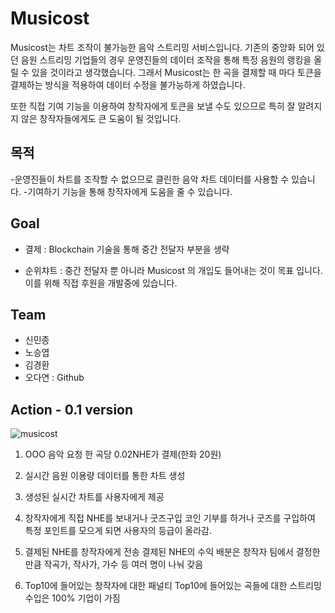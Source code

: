 # Musicost

Musicost는 차트 조작이 불가능한 음악 스트리밍 서비스입니다. 기존의 중앙화 되어 있던 음원 스트리밍 기업들의 경우 운영진들의 데이터 조작을 통해 특정 음원의 랭킹을 올릴 수 있을 것이라고 생각했습니다. 그래서 Musicost는 한 곡을 결제할 때 마다 토큰을 결제하는 방식을 적용하여 데이터 수정을 불가능하게 하였습니다.

또한 직접 기여 기능을 이용하여 창작자에게 토큰을 보낼 수도 있으므로 특히 잘 알려지지 않은 창작자들에게도 큰 도움이 될 것입니다.

## 목적
-운영진들이 차트를 조작할 수 없으므로 클린한 음악 차트 데이터를 사용할 수 있습니다.
-기여하기 기능을 통해 창작자에게 도움을 줄 수 있습니다.

## Goal
- 결제 : Blockchain 기술을 통해 중간 전달자 부분을 생략

- 순위챠트 : 중간 전달자 뿐 아니라 Musicost 의 개입도 들어내는 것이 목표 입니다. 이를 위해 직접 후원을 개발중에 있습니다.

## Team

- 신민종
- 노승엽
- 김경환
- 오다연 : Github

## Action - 0.1 version

![musicost](https://user-images.githubusercontent.com/18088193/44040931-7351503c-9f57-11e8-93f1-a49dcddaf995.png)

1. OOO 음악 요청
한 곡당 0.02NHE가 결제(한화 20원)

2. 실시간 음원 이용량 데이터를 통한 차트 생성

 
3. 생성된 실시간 차트를 사용자에게 제공

4. 창작자에게 직접 NHE를 보내거나 굿즈구입
코인 기부를 하거나 굿즈를 구입하여 특정 포인트를 모으게 되면 사용자의 등급이 올라감.

5. 결제된 NHE를 창작자에게 전송
결제된 NHE의 수익 배분은 창작자 팀에서 결정한 만큼 작곡가, 작사가, 가수 등 여러 명이 나눠 갖음

6. Top10에 들어있는 창작자에 대한 패널티
Top10에 들어있는 곡들에 대한 스트리밍 수입은 100% 기업이 가짐
